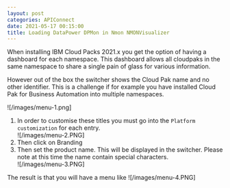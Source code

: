 ```yaml
---
layout: post
categories: APIConnect
date: 2021-05-17 00:15:00
title: Loading DataPower DPMon in Nmon NMONVisualizer
---
```


When installing IBM Cloud Packs 2021.x you get the option of having a dashboard for each namespace. This dashboard allows all cloudpaks in the same namespace to share a single pain of glass for various information.

<!--more-->

However out of the box the switcher shows the Cloud Pak name and no other identifier. This is a challenge if for example you have installed Cloud Pak for Business Automation into multiple namespaces.

![/images/menu-1.png]

1. In order to customise these titles you must go into the `Platform customization` for each entry. <BR>![/images/menu-2.PNG]
2. Then click on Branding
3. Then set the product name. This will be displayed in the switcher. Please note at this time the name contain special characters.<BR>![/images/menu-3.PNG]


The result is that you will have a menu like
![/images/menu-4.PNG]
